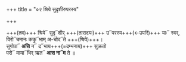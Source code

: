 +++
title = "०२ श्रिये सुदृशीरुपरस्य"

+++

+++(तव)+++ श्रिये᳓ सुदृ᳓शीर् +++(तारादयः)+++ उ᳓परस्य+++(←उपरि)+++ याः᳓ स्वर्,   
विरो᳓चमानः ककु᳓भाम् अ-चोद᳓ते +++(श्रिये)+++।  
सुगोपा᳓ **असि** न᳓ द᳓भाय+++(=दम्भनाय)+++ सुक्रतो  
परो᳓ माया᳓भिर् ऋत᳓ **आस ना᳓म** ते ॥
